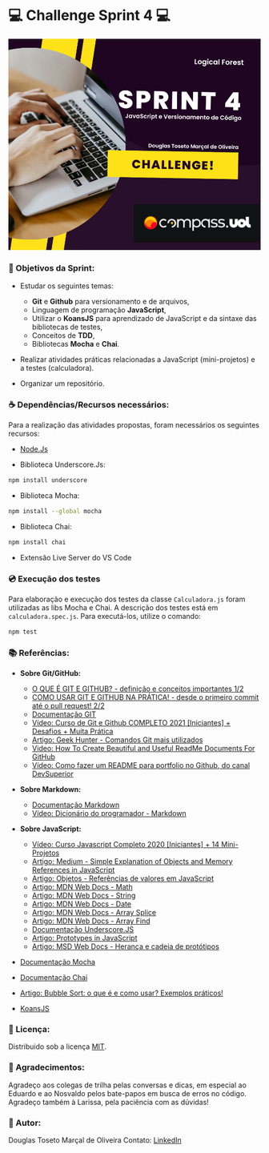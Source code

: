 # :computer: Challenge Sprint 4 :computer:
![Template de Apresentação!](/assets/template.png)



### :rocket: Objetivos da Sprint:
- Estudar os seguintes temas:
    - **Git** e **Github** para versionamento e de arquivos,
    - Linguagem de programação **JavaScript**,
    - Utilizar o **KoansJS** para aprendizado de JavaScript e da sintaxe das bibliotecas de testes,
    - Conceitos de **TDD**,
    - Bibliotecas **Mocha** e **Chai**.

- Realizar atividades práticas relacionadas a JavaScript (mini-projetos) e a testes (calculadora).
- Organizar um repositório.



### :coffee: Dependências/Recursos necessários:
Para a realização das atividades propostas, foram necessários os seguintes recursos:

- [Node.Js](https://nodejs.org/en/)

- Biblioteca Underscore.Js:
```bash
npm install underscore
```

- Biblioteca Mocha:
```bash
npm install --global mocha
```

- Biblioteca Chai:
```bash
npm install chai
```
- Extensão Live Server do VS Code



### :cd: Execução dos testes
Para elaboração e execução dos testes da classe `Calculadora.js` foram utilizadas as libs Mocha e Chai. A descrição dos testes está em `calculadora.spec.js`. Para executá-los, utilize o comando:
```bash
npm test
```



### :books: Referências:
- **Sobre Git/GitHub:**
    - [O QUE É GIT E GITHUB? - definição e conceitos importantes 1/2](https://youtu.be/DqTITcMq68k "Vídeo da Rafaela Ballerini sobre Git/GitHub")
    - [COMO USAR GIT E GITHUB NA PRÁTICA! - desde o primeiro commit até o pull request! 2/2](https://youtu.be/UBAX-13g8OM "Vídeo da Rafaela Ballerini sobre Git/GitHub:")
    - [Documentação GIT](https://git-scm.com/docs/git/pt_BR)
    - [Vídeo: Curso de Git e Github COMPLETO 2021 [Iniciantes] + Desafios + Muita Prática](https://youtu.be/kB5e-gTAl_s "Vídeo do Jhonatan, do canal DevAprender, sobre GIT")
    - [Artigo: Geek Hunter - Comandos Git mais utilizados](https://blog.geekhunter.com.br/comandos-git-mais-utilizados/)
    - [Video: How To Create Beautiful and Useful ReadMe Documents For GitHub](https://youtu.be/a8CwpGARAsQ)
    - [Vídeo: Como fazer um README para portfolio no Github, do canal DevSuperior](https://youtu.be/jIa8R69pKh8)


- **Sobre Markdown:**
    - [Documentação Markdown](https://www.markdownguide.org/cheat-sheet)
    - [Vídeo: Dicionário do programador - Markdown](https://youtu.be/gFJfyHRKaE0)


- **Sobre JavaScript:**
    - [Vídeo: Curso Javascript Completo 2020 [Iniciantes] + 14 Mini-Projetos](https://youtu.be/i6Oi-YtXnAU "Vídeo do Jhonatan, do canal DevAprender, sobre JS")
    - [Artigo: Medium - Simple Explanation of Objects and Memory References in JavaScript](https://medium.com/dev-proto/simple-explanation-of-objects-and-memory-references-in-javascript-1b2310c36c31)
    - [Artigo: Objetos - Referências de valores em JavaScript](https://blog.da2k.com.br/2017/01/25/objetos-referencias-de-valores-em-javascript/)
    - [Artigo: MDN Web Docs - Math](https://developer.mozilla.org/pt-BR/docs/Web/JavaScript/Reference/Global_Objects/Math)
    - [Artigo: MDN Web Docs - String](https://developer.mozilla.org/pt-BR/docs/Web/JavaScript/Reference/Global_Objects/String)
    - [Artigo: MDN Web Docs - Date](https://developer.mozilla.org/pt-BR/docs/Web/JavaScript/Reference/Global_Objects/Date)
    - [Artigo: MDN Web Docs - Array Splice](https://developer.mozilla.org/pt-BR/docs/Web/JavaScript/Reference/Global_Objects/Array/splice)
    - [Artigo: MDN Web Docs - Array Find](https://developer.mozilla.org/pt-BR/docs/Web/JavaScript/Reference/Global_Objects/Array/find)
    - [Documentação Underscore.JS](https://underscorejs.org)
    - [Artigo: Prototypes in JavaScript](https://betterprogramming.pub/prototypes-in-javascript-5bba2990e04b)
    - [Artigo: MSD Web Docs - Herança e cadeia de protótipos](https://developer.mozilla.org/pt-BR/docs/Web/JavaScript/Inheritance_and_the_prototype_chain)

- [Documentação Mocha](https://mochajs.org)

- [Documentação Chai](https://www.chaijs.com)

- [Artigo: Bubble Sort: o que é e como usar? Exemplos práticos!](https://blog.betrybe.com/tecnologia/bubble-sort-tudo-sobre/)
- [KoansJS](https://github.com/othneildrew/Best-README-Template/blob/master/README.md)



### :key: Licença:
Distribuido sob a licença [MIT](LICENSE).


### :ribbon: Agradecimentos:
Agradeço aos colegas de trilha pelas conversas e dicas, em especial ao Eduardo e ao Nosvaldo pelos bate-papos em busca de erros no código.
Agradeço também à Larissa, pela paciência com as dúvidas!



### :baby: Autor:
Douglas Toseto Marçal de Oliveira
Contato: [LinkedIn](https://www.linkedin.com/in/douglas-toseto/ )